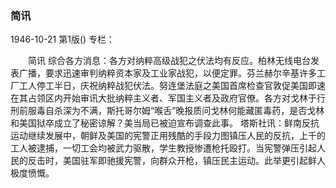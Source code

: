 ### 简讯

1946-10-21
第1版()
专栏：

　　简讯
    综合各方消息：各方对纳粹高级战犯之伏法均有反应。柏林无线电台发表广播，要求迅速审判纳粹资本家及工业家战犯，以便定罪。芬兰赫尔辛基许多工厂工人停工半日，庆祝纳粹战犯伏法。努连堡法庭之美国首席检查官敦促美国即速在其占领区内开始审讯大批纳粹主义者、军国主义者及政府官僚。各方对戈林于行刑前服毒自杀深为不满，斯托哥尔姆“喉舌”晚报质问戈林何能藏匿毒药，是否戈林和美国狱卒成立了秘密谅解？美当局已被迫宣布调查此事。
    塔斯社讯：鲜南反抗运动继续发展中，朝鲜及美国的宪警正用残酷的手段力图镇压人民的反抗，上千的工人被逮捕，一切工会均被武力驱散，学生教授惨遭枪托殴打。当宪警弹压引起人民的反击时，美国驻军即驰援宪警，向群众开枪，镇压民主运动。此举更引起鲜人极度愤慨。
